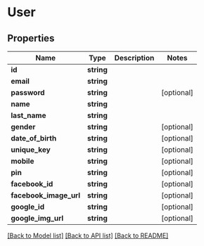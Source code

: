 # User

## Properties
Name | Type | Description | Notes
------------ | ------------- | ------------- | -------------
**id** | **string** |  | 
**email** | **string** |  | 
**password** | **string** |  | [optional] 
**name** | **string** |  | 
**last_name** | **string** |  | 
**gender** | **string** |  | [optional] 
**date_of_birth** | **string** |  | [optional] 
**unique_key** | **string** |  | [optional] 
**mobile** | **string** |  | [optional] 
**pin** | **string** |  | [optional] 
**facebook_id** | **string** |  | [optional] 
**facebook_image_url** | **string** |  | [optional] 
**google_id** | **string** |  | [optional] 
**google_img_url** | **string** |  | [optional] 

[[Back to Model list]](../README.md#documentation-for-models) [[Back to API list]](../README.md#documentation-for-api-endpoints) [[Back to README]](../README.md)


